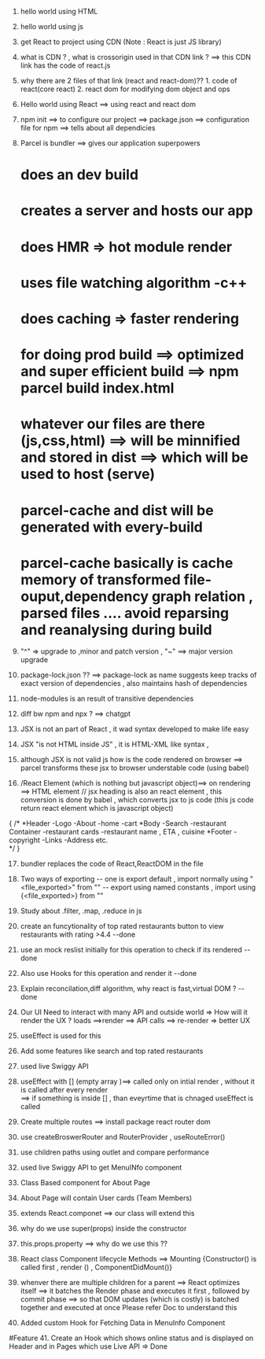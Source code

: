 1. hello world using HTML 
2. hello world using js 
3. get React to project using CDN (Note : React is just JS library)
4. what is CDN ? , what is crossorigin used in that CDN link ?  ==> this CDN link has the code of react.js
5. why there are 2 files of that link (react and react-dom)?? 1. code of react(core react) 2. react dom for modifying dom object and ops 

6. Hello world using React ==> using react and react dom
7. npm init ==> to configure our project ==> package.json ==> configuration file for npm ==> tells about all dependicies 
8. Parcel is bundler ==> gives our application superpowers
   # does an dev build 
   # creates a server and hosts our app
   # does HMR => hot module render
   # uses file watching algorithm -c++
   # does caching => faster rendering
   
   # for doing prod build ==> optimized and super efficient build ==> npm parcel build index.html
   # whatever our files are there (js,css,html) ==> will be minnified and stored in dist ==> which will be used to host (serve)
   # parcel-cache and dist will be generated with every-build
   # parcel-cache basically is cache memory of transformed file-ouput,dependency graph relation , parsed files .... avoid reparsing and reanalysing during build 


9. "^" => upgrade to ,minor and patch version , "~" ==> major version upgrade
10. package-lock.json ?? ==> package-lock as name suggests keep tracks of exact version of dependencies , also maintains hash of dependencies
11. node-modules is an result of transitive dependencies
12. diff bw npm and npx ?  ==> chatgpt
13. JSX is not an part of React , it wad syntax developed to make life easy
14. JSX "is not HTML inside JS" , it is HTML-XML like syntax , 
15. although JSX is not valid js how is the code rendered on browser ==> parcel transforms these jsx to browser understable code (using babel)
16. /React Element (which is nothing but javascript object)==> on rendering ==> HTML element
// jsx heading is also an react element , this conversion is done by babel , which converts jsx to js code (this js code return react element which is javascript object)


{
/*
*Header
 -Logo
 -About
 -home
 -cart
*Body
 -Search
 -restaurant Container
  -restaurant cards
    -restaurant name , ETA , cuisine
*Footer
 -copyright
 -Links
 -Address etc.   
*/
}

17. bundler replaces the code of React,ReactDOM in the file
18. Two ways of exporting 
     -- one is export default , import normally using "<file_exported>" from "<PATH>"
     -- export using named constants , import using {<file_exported>} from "<PATH>"


19. Study about .filter, .map, .reduce in js 
20. create an funcytionality of top rated restaurants button to view restaurants with rating >4.4 --done
21. use an mock reslist initially for this operation to check if its rendered --done 
22. Also use Hooks for this operation and render it --done
23. Explain reconcilation,diff algorithm, why react is fast,virtual DOM ?    --done

24. Our UI Need to interact with many API and outside world 
    => How will it render the UX ?
       loads ==>render ==> API calls ==> re-render 
        => better UX 
25. useEffect is used for this   
26. Add some features like search and top rated restaurants 
27. used live Swiggy API  
28. useEffect  with [] (empty array )==> called only on intial render , without it is called after every render   
    ==> if something is inside [<something>] , than eveyrtime that <something> is chnaged useEffect is called 



29. Create multiple routes  ==> install package react router dom 
30. use createBroswerRouter and RouterProvider , useRouteError()
31. use children paths using outlet and compare performance 
32. used live Swiggy API to get MenuINfo component 


33. Class Based component for About Page 
34. About Page will contain User cards (Team Members)
35. extends React.componet ==> our class will extend this
36. why do we use super(props) inside the constructor
37. this.props.property ==> why do we use this ??
38. React class Component lifecycle Methods ==> Mounting {Constructor() is called first , render () , ComponentDidMount()}
39. whenver there are multiple children for a parent 
    ==> React optimizes itself 
      ==> it batches the Render phase and executes it first , followed by commit phase 
        ==> so that DOM updates (which is costly) is batched together and executed at once 
        Please refer Doc to understand this
40. Added custom Hook for Fetching Data in MenuInfo Component 
   

#Feature
41. Create an Hook which shows online status and is displayed on Header and in Pages which use Live API => Done 
